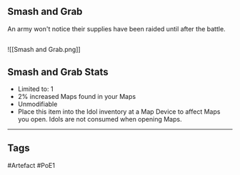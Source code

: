 ## Smash and Grab
An army won't notice their supplies have been raided until after the battle.
##
![[Smash and Grab.png]]
## Smash and Grab Stats
- Limited to: 1
- 2% increased Maps found in your Maps
- Unmodifiable
- Place this item into the Idol inventory at a Map Device to affect Maps you open. Idols are not consumed when opening Maps.


---
## Tags
#Artefact
#PoE1